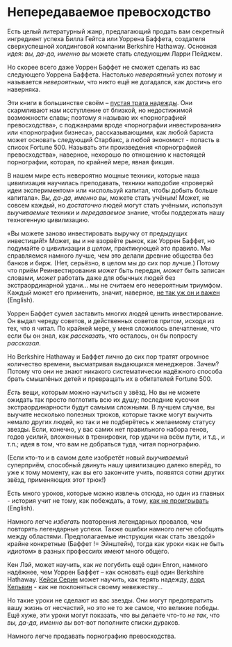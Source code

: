 # Непередаваемое превосходство
Есть целый литературный жанр, предлагающий продать вам секретный ингредиент успеха Билла Гейтса или Уоррена Баффета, создателя сверхуспешной холдинговой компании Berkshire Hathaway. Основная идея: *вы, да-да, именно вы* можете стать следующим Ларри Пейджем.

Но скорее всего даже Уоррен Баффет не сможет сделать из вас следующего Уоррена Баффета. Настолько *невероятный* успех потому и называется *невероятным*, что никто ещё не догадался, как достичь его наверняка.

Эти книги в большинстве своём – [пустая трата надежды](http://lesswrong.ru/w/%D0%9B%D0%BE%D1%82%D0%B5%D1%80%D0%B5%D0%B8_%D0%B1%D0%B5%D1%81%D1%81%D0%BC%D1%8B%D1%81%D0%BB%D0%B5%D0%BD%D0%BD%D0%B0%D1%8F_%D1%82%D1%80%D0%B0%D1%82%D0%B0_%D0%BD%D0%B0%D0%B4%D0%B5%D0%B6%D0%B4%D1%8B). Они скармливают нам исступление от близкой, но недостижимой возможности славы; поэтому я называю их «порнографией превосходства», с поджанрами вроде «порнографии инвестирования» или «порнографии бизнеса», рассказывающими, как любой бариста может основать следующий Старбакс, а любой экономист - попасть в список Fortune 500. Называть эти произведения «порнографией превосходства», наверное, нехорошо по отношению к настоящей порнографии, которая, по крайней мере, явная фикция.

В нашем мире есть невероятно мощные техники, которые наша цивилизация научилась преподавать, техники наподобие «проверяй идеи экспериментом» или «используй капитал, чтобы добыть больше капитала». *Вы, да-да, именно вы,* можете стать учёным! Может, не совсем каждый, но *достаточно* людей могут стать учёными, используя *выучиваемые* техники и *передаваемое* знание, чтобы поддержать нашу техногенную цивилизацию.

«Вы можете заново инвестировать выручку от предыдущих инвестиций!» Может, вы и не взорвёте рынок, как Уоррен Баффет, но подумайте о цивилизации *в целом*, практикующей это правило. Мы справляемся намного лучше, чем это делали древние общества без банков и бирж. (Нет, серьёзно, в целом мы до сих пор лучше.) Потому что приём Реинвестирования *может* быть передан, *может* быть записан словами, *может* работать даже для обычных людей без экстраординарной удачи… мы не считаем его невероятным триумфом. Каждый может его применить, значит, наверное, [не так уж он и важен](http://lesswrong.com/lw/ve/mundane_magic/) (English).

Уоррен Баффет сумел заставить многих людей ценить инвестирование. Он выдал череду советов, и действенных советов притом, исходя из тех, что я читал. По крайней мере, у меня сложилось впечатление, что если бы он знал, как *рассказать*, что осталось, он бы попросту *рассказал*. 

Но Berkshire Hathaway и Баффет лично до сих пор тратят огромное количество времени, высматривая выдающихся менеджеров. Зачем? Потому что они не знают никакого систематически надёжного способа брать смышлёных детей и превращать их в обитателей Fortune 500.

*Есть* вещи, которым можно научиться у звёзд. Но вы не можете ожидать так просто поглотить всю их душу; последние кусочки экстраординарности будут самыми сложными. В лучшем случае, вы выучите несколько полезных трюков, которые также могут выучить немало других людей, но так и не подберётесь к желаемому статусу звезды. Если, конечно, у вас самих нет правильного набора генов, годов усилий, вложенных в тренировки, гор удачи на всём пути, и т.д., и т.п.; идея в том, что вам не добраться туда, читая порнографию. 

(Если кто-то и в самом деле изобретёт новый *выучиваемый* суперприём, способный двинуть нашу цивилизацию далеко вперёд, то уже к тому моменту, как вы его закончите учить, появятся сотни других звёзд, применяющих этот трюк!)

Есть много уроков, которые можно извлечь отсюда, но один из главных - история учит не тому, как побеждать, а тому, [как не проигрывать](http://www.iwillteachyoutoberich.com/blog/how-to-not-lose/) (English).

Намного легче *избегать* повторения легендарных провалов, чем повторять легендарные успехи. Также ошибки намного легче обобщать между областями. Предполагаемые инструкции «как стать звездой» крайне конкретные (Баффет != Эйнштейн), тогда как уроки «как не быть идиотом» в разных профессиях имеют много общего.

Кен Лэй, может научить, как *не* погубить ещё один Enron, намного надёжнее, чем Уоррен Баффет – как основать ещё один Berkshire Hathaway. [Кейси Серин](http://lesswrong.com/lw/gx/just_lose_hope_already/) может научить, как терять надежду, [лорд Кельвин](http://lesswrong.ru/w/%D0%A2%D0%B0%D0%B8%D0%BD%D1%81%D1%82%D0%B2%D0%B5%D0%BD%D0%BD%D1%8B%D0%B5_%D0%BE%D1%82%D0%B2%D0%B5%D1%82%D1%8B_%D0%BD%D0%B0_%D1%82%D0%B0%D0%B8%D0%BD%D1%81%D1%82%D0%B2%D0%B5%D0%BD%D0%BD%D1%8B%D0%B5_%D0%B2%D0%BE%D0%BF%D1%80%D0%BE%D1%81%D1%8B) - как не поклоняться своему невежеству…

Но такие уроки не сделают из вас звезды. Они могут предотвратить вашу жизнь от несчастий, но это не то же самое, что великие победы. Ещё хуже, эти уроки могут показать, что вы делаете что-то *не так*, что *вы, да-да, именно вы* вот-вот пополните списки дураков.

Намного легче продавать порнографию превосходства.
